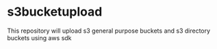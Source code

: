 # s3bucketupload
This repository will upload s3 general purpose buckets and s3 directory buckets using aws sdk
